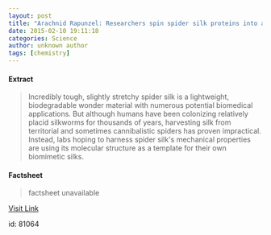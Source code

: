```yaml
---
layout: post
title: "Arachnid Rapunzel: Researchers spin spider silk proteins into artificial silk"
date: 2015-02-10 19:11:18
categories: Science
author: unknown author
tags: [chemistry]
---
```



#### Extract
>Incredibly tough, slightly stretchy spider silk is a lightweight, biodegradable wonder material with numerous potential biomedical applications. But although humans have been colonizing relatively placid silkworms for thousands of years, harvesting silk from territorial and sometimes cannibalistic spiders has proven impractical. Instead, labs hoping to harness spider silk's mechanical properties are using its molecular structure as a template for their own biomimetic silks.

#### Factsheet
>factsheet unavailable

[Visit Link](http://phys.org/news342799867.html)

id:   81064
